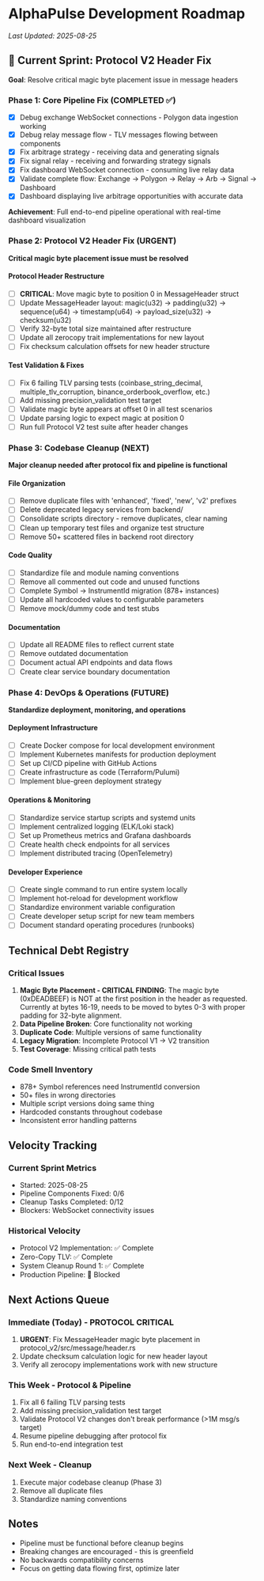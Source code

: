 # AlphaPulse Development Roadmap
*Last Updated: 2025-08-25*

## 🎯 Current Sprint: Protocol V2 Header Fix
**Goal**: Resolve critical magic byte placement issue in message headers

### Phase 1: Core Pipeline Fix (COMPLETED ✅)
- [x] Debug exchange WebSocket connections - Polygon data ingestion working
- [x] Debug relay message flow - TLV messages flowing between components  
- [x] Fix arbitrage strategy - receiving data and generating signals
- [x] Fix signal relay - receiving and forwarding strategy signals
- [x] Fix dashboard WebSocket connection - consuming live relay data
- [x] Validate complete flow: Exchange → Polygon → Relay → Arb → Signal → Dashboard
- [x] Dashboard displaying live arbitrage opportunities with accurate data

**Achievement**: Full end-to-end pipeline operational with real-time dashboard visualization

### Phase 2: Protocol V2 Header Fix (URGENT)
**Critical magic byte placement issue must be resolved**

#### Protocol Header Restructure
- [ ] **CRITICAL**: Move magic byte to position 0 in MessageHeader struct
- [ ] Update MessageHeader layout: magic(u32) → padding(u32) → sequence(u64) → timestamp(u64) → payload_size(u32) → checksum(u32)
- [ ] Verify 32-byte total size maintained after restructure
- [ ] Update all zerocopy trait implementations for new layout
- [ ] Fix checksum calculation offsets for new header structure

#### Test Validation & Fixes
- [ ] Fix 6 failing TLV parsing tests (coinbase_string_decimal, multiple_tlv_corruption, binance_orderbook_overflow, etc.)
- [ ] Add missing precision_validation test target
- [ ] Validate magic byte appears at offset 0 in all test scenarios
- [ ] Update parsing logic to expect magic at position 0
- [ ] Run full Protocol V2 test suite after header changes

### Phase 3: Codebase Cleanup (NEXT)
**Major cleanup needed after protocol fix and pipeline is functional**

#### File Organization
- [ ] Remove duplicate files with 'enhanced', 'fixed', 'new', 'v2' prefixes
- [ ] Delete deprecated legacy services from backend/
- [ ] Consolidate scripts directory - remove duplicates, clear naming
- [ ] Clean up temporary test files and organize test structure
- [ ] Remove 50+ scattered files in backend root directory

#### Code Quality  
- [ ] Standardize file and module naming conventions
- [ ] Remove all commented out code and unused functions
- [ ] Complete Symbol → InstrumentId migration (878+ instances)
- [ ] Update all hardcoded values to configurable parameters
- [ ] Remove mock/dummy code and test stubs

#### Documentation
- [ ] Update all README files to reflect current state
- [ ] Remove outdated documentation
- [ ] Document actual API endpoints and data flows
- [ ] Create clear service boundary documentation

### Phase 4: DevOps & Operations (FUTURE)
**Standardize deployment, monitoring, and operations**

#### Deployment Infrastructure
- [ ] Create Docker compose for local development environment
- [ ] Implement Kubernetes manifests for production deployment
- [ ] Set up CI/CD pipeline with GitHub Actions
- [ ] Create infrastructure as code (Terraform/Pulumi)
- [ ] Implement blue-green deployment strategy

#### Operations & Monitoring
- [ ] Standardize service startup scripts and systemd units
- [ ] Implement centralized logging (ELK/Loki stack)
- [ ] Set up Prometheus metrics and Grafana dashboards
- [ ] Create health check endpoints for all services
- [ ] Implement distributed tracing (OpenTelemetry)

#### Developer Experience
- [ ] Create single command to run entire system locally
- [ ] Implement hot-reload for development workflow
- [ ] Standardize environment variable configuration
- [ ] Create developer setup script for new team members
- [ ] Document standard operating procedures (runbooks)

## Technical Debt Registry

### Critical Issues
1. **Magic Byte Placement - CRITICAL FINDING**: The magic byte (0xDEADBEEF) is NOT at the first position in the header as requested. Currently at bytes 16-19, needs to be moved to bytes 0-3 with proper padding for 32-byte alignment.
2. **Data Pipeline Broken**: Core functionality not working
3. **Duplicate Code**: Multiple versions of same functionality
4. **Legacy Migration**: Incomplete Protocol V1 → V2 transition
5. **Test Coverage**: Missing critical path tests

### Code Smell Inventory
- 878+ Symbol references need InstrumentId conversion
- 50+ files in wrong directories
- Multiple script versions doing same thing
- Hardcoded constants throughout codebase
- Inconsistent error handling patterns

## Velocity Tracking

### Current Sprint Metrics
- Started: 2025-08-25
- Pipeline Components Fixed: 0/6
- Cleanup Tasks Completed: 0/12
- Blockers: WebSocket connectivity issues

### Historical Velocity
- Protocol V2 Implementation: ✅ Complete
- Zero-Copy TLV: ✅ Complete  
- System Cleanup Round 1: ✅ Complete
- Production Pipeline: 🔴 Blocked

## Next Actions Queue

### Immediate (Today) - PROTOCOL CRITICAL
1. **URGENT**: Fix MessageHeader magic byte placement in protocol_v2/src/message/header.rs
2. Update checksum calculation logic for new header layout
3. Verify all zerocopy implementations work with new structure

### This Week - Protocol & Pipeline
1. Fix all 6 failing TLV parsing tests
2. Add missing precision_validation test target
3. Validate Protocol V2 changes don't break performance (>1M msg/s target)
4. Resume pipeline debugging after protocol fix
5. Run end-to-end integration test

### Next Week - Cleanup
1. Execute major codebase cleanup (Phase 3)
2. Remove all duplicate files
3. Standardize naming conventions

## Notes
- Pipeline must be functional before cleanup begins
- Breaking changes are encouraged - this is greenfield
- No backwards compatibility concerns
- Focus on getting data flowing first, optimize later